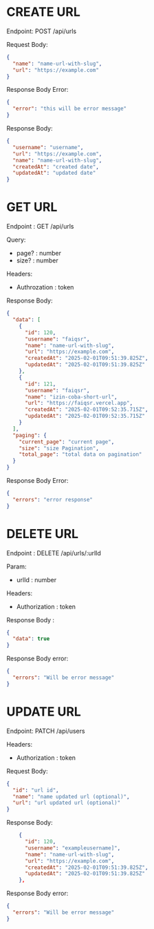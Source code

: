 # CREATE URL

Endpoint: POST /api/urls

Request Body:

```json
{
  "name": "name-url-with-slug",
  "url": "https://example.com"
}
```

Response Body Error:

```json
{
  "error": "this will be error message"
}
```

Response Body:

```json
{
  "username": "username",
  "url": "https://example.com",
  "name": "name-url-with-slug",
  "createdAt": "created date",
  "updatedAt": "updated date"
}
```

# GET URL

Endpoint : GET /api/urls

Query:

- page? : number
- size? : number

Headers:

- Authrozation : token

Response Body:

```json
{
  "data": [
    {
      "id": 120,
      "username": "faiqsr",
      "name": "name-url-with-slug",
      "url": "https://example.com",
      "createdAt": "2025-02-01T09:51:39.825Z",
      "updatedAt": "2025-02-01T09:51:39.825Z"
    },
    {
      "id": 121,
      "username": "faiqsr",
      "name": "izin-coba-short-url",
      "url": "https://faiqsr.vercel.app",
      "createdAt": "2025-02-01T09:52:35.715Z",
      "updatedAt": "2025-02-01T09:52:35.715Z"
    }
  ],
  "paging": {
    "current_page": "current page",
    "size": "size Pagination",
    "total_page": "total data on pagination"
  }
}
```

Response Body Error:

```json
{
  "errors": "error response"
}
```

# DELETE URL

Endpoint : DELETE /api/urls/:urlId

Param:

- urlId : number

Headers:

- Authorization : token

Response Body :

```json
{
  "data": true
}
```

Response Body error:

```json
{
  "errors": "Will be error message"
}
```

# UPDATE URL

Endpoint: PATCH /api/users

Headers:

- Authorization : token

Request Body:

```json
{
  "id": "url id",
  "name": "name updated url (optional)",
  "url": "url updated url (optional)"
}
```

Response Body:

```json
    {
      "id": 120,
      "username": "exampleusername]",
      "name": "name-url-with-slug",
      "url": "https://example.com",
      "createdAt": "2025-02-01T09:51:39.825Z",
      "updatedAt": "2025-02-01T09:51:39.825Z"
    },
```

Response Body error:

```json
{
  "errors": "Will be error message"
}
```
